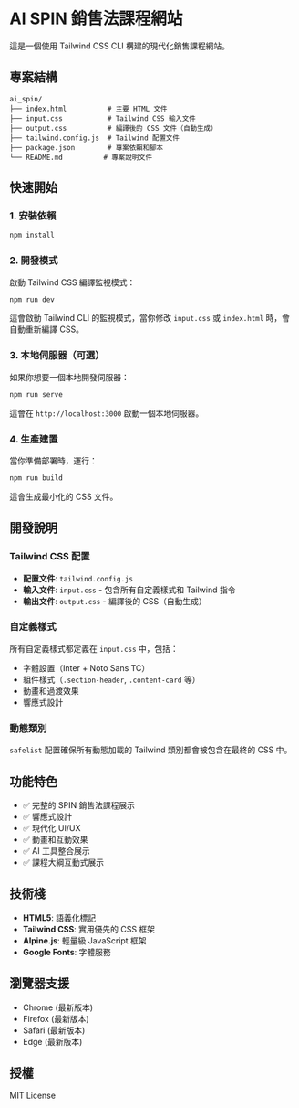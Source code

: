 # AI SPIN 銷售法課程網站

這是一個使用 Tailwind CSS CLI 構建的現代化銷售課程網站。

## 專案結構

```
ai_spin/
├── index.html          # 主要 HTML 文件
├── input.css           # Tailwind CSS 輸入文件
├── output.css          # 編譯後的 CSS 文件（自動生成）
├── tailwind.config.js  # Tailwind 配置文件
├── package.json        # 專案依賴和腳本
└── README.md          # 專案說明文件
```

## 快速開始

### 1. 安裝依賴

```bash
npm install
```

### 2. 開發模式

啟動 Tailwind CSS 編譯監視模式：

```bash
npm run dev
```

這會啟動 Tailwind CLI 的監視模式，當你修改 `input.css` 或 `index.html` 時，會自動重新編譯 CSS。

### 3. 本地伺服器（可選）

如果你想要一個本地開發伺服器：

```bash
npm run serve
```

這會在 `http://localhost:3000` 啟動一個本地伺服器。

### 4. 生產建置

當你準備部署時，運行：

```bash
npm run build
```

這會生成最小化的 CSS 文件。

## 開發說明

### Tailwind CSS 配置

- **配置文件**: `tailwind.config.js`
- **輸入文件**: `input.css` - 包含所有自定義樣式和 Tailwind 指令
- **輸出文件**: `output.css` - 編譯後的 CSS（自動生成）

### 自定義樣式

所有自定義樣式都定義在 `input.css` 中，包括：

- 字體設置（Inter + Noto Sans TC）
- 組件樣式（`.section-header`, `.content-card` 等）
- 動畫和過渡效果
- 響應式設計

### 動態類別

`safelist` 配置確保所有動態加載的 Tailwind 類別都會被包含在最終的 CSS 中。

## 功能特色

- ✅ 完整的 SPIN 銷售法課程展示
- ✅ 響應式設計
- ✅ 現代化 UI/UX
- ✅ 動畫和互動效果
- ✅ AI 工具整合展示
- ✅ 課程大綱互動式展示

## 技術棧

- **HTML5**: 語義化標記
- **Tailwind CSS**: 實用優先的 CSS 框架
- **Alpine.js**: 輕量級 JavaScript 框架
- **Google Fonts**: 字體服務

## 瀏覽器支援

- Chrome (最新版本)
- Firefox (最新版本)
- Safari (最新版本)
- Edge (最新版本)

## 授權

MIT License 